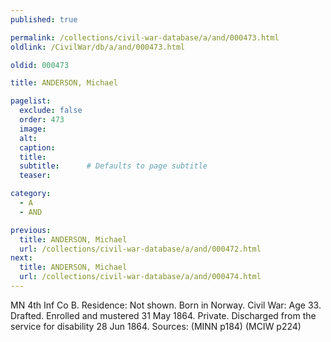 ```yaml
---
published: true

permalink: /collections/civil-war-database/a/and/000473.html
oldlink: /CivilWar/db/a/and/000473.html

oldid: 000473

title: ANDERSON, Michael

pagelist:
  exclude: false
  order: 473
  image: 
  alt:
  caption:
  title:
  subtitle:      # Defaults to page subtitle
  teaser:

category: 
  - A 
  - AND

previous:
  title: ANDERSON, Michael
  url: /collections/civil-war-database/a/and/000472.html  
next:
  title: ANDERSON, Michael
  url: /collections/civil-war-database/a/and/000474.html   
---
```

MN 4th Inf Co B. Residence: Not shown. Born in Norway. Civil War: Age 33. Drafted. Enrolled and mustered 31 May 1864. Private. Discharged from the service for disability 28 Jun 1864. Sources: (MINN p184) (MCIW p224)
